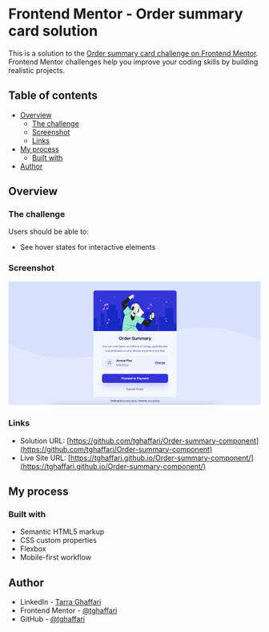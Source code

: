 # Frontend Mentor - Order summary card solution

This is a solution to the [Order summary card challenge on Frontend Mentor](https://www.frontendmentor.io/challenges/order-summary-component-QlPmajDUj). Frontend Mentor challenges help you improve your coding skills by building realistic projects.

## Table of contents

- [Overview](#overview)
  - [The challenge](#the-challenge)
  - [Screenshot](#screenshot)
  - [Links](#links)
- [My process](#my-process)
  - [Built with](#built-with)
- [Author](#author)


## Overview

### The challenge

Users should be able to:

- See hover states for interactive elements

### Screenshot

![](./images/solution.png)

### Links

- Solution URL: [https://github.com/tghaffari/Order-summary-component](https://github.com/tghaffari/Order-summary-component)
- Live Site URL: [https://tghaffari.github.io/Order-summary-component/](https://tghaffari.github.io/Order-summary-component/)

## My process

### Built with

- Semantic HTML5 markup
- CSS custom properties
- Flexbox
- Mobile-first workflow


## Author

- LinkedIn - [Tarra Ghaffari](https://www.linkedin.com/in/tarra-ghaffari/)
- Frontend Mentor - [@tghaffari](https://www.frontendmentor.io/profile/tghaffari)
- GitHub - [@tghaffari](https://github.com/tghaffari)
